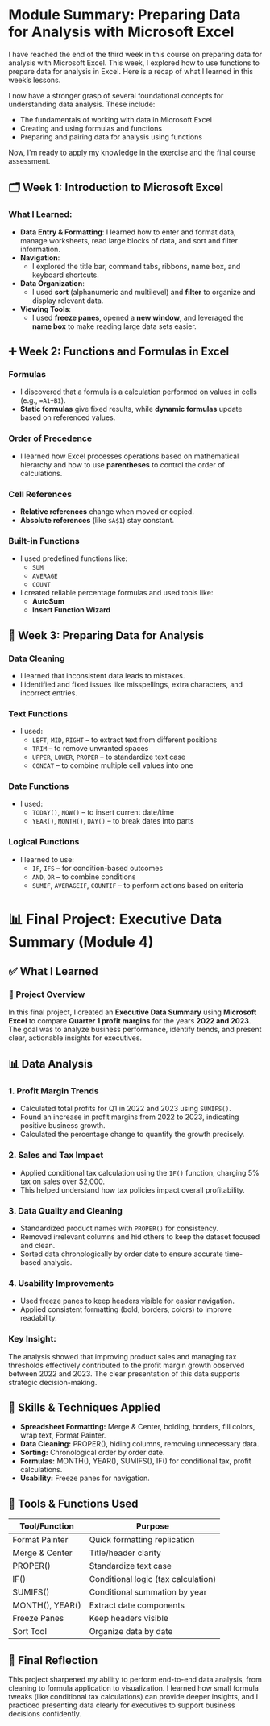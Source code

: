 # Module Summary: Preparing Data for Analysis with Microsoft Excel

I have reached the end of the third week in this course on preparing data for analysis with Microsoft Excel. This week, I explored how to use functions to prepare data for analysis in Excel. Here is a recap of what I learned in this week’s lessons.


I now have a stronger grasp of several foundational concepts for understanding data analysis. These include:

- The fundamentals of working with data in Microsoft Excel
- Creating and using formulas and functions
- Preparing and pairing data for analysis using functions

Now, I'm ready to apply my knowledge in the exercise and the final course assessment.



## 🗂️ Week 1: Introduction to Microsoft Excel

### What I Learned:

- **Data Entry & Formatting**: I learned how to enter and format data, manage worksheets, read large blocks of data, and sort and filter information.
- **Navigation**:
  - I explored the title bar, command tabs, ribbons, name box, and keyboard shortcuts.
- **Data Organization**:
  - I used **sort** (alphanumeric and multilevel) and **filter** to organize and display relevant data.
- **Viewing Tools**:
  - I used **freeze panes**, opened a **new window**, and leveraged the **name box** to make reading large data sets easier.



## ➕ Week 2: Functions and Formulas in Excel

### Formulas

- I discovered that a formula is a calculation performed on values in cells (e.g., `=A1+B1`).
- **Static formulas** give fixed results, while **dynamic formulas** update based on referenced values.

### Order of Precedence

- I learned how Excel processes operations based on mathematical hierarchy and how to use **parentheses** to control the order of calculations.

### Cell References

- **Relative references** change when moved or copied.
- **Absolute references** (like `$A$1`) stay constant.

### Built-in Functions

- I used predefined functions like:
  - `SUM`
  - `AVERAGE`
  - `COUNT`
- I created reliable percentage formulas and used tools like:
  - **AutoSum**
  - **Insert Function Wizard**



## 🧹 Week 3: Preparing Data for Analysis

### Data Cleaning

- I learned that inconsistent data leads to mistakes.
- I identified and fixed issues like misspellings, extra characters, and incorrect entries.

### Text Functions

- I used:
  - `LEFT`, `MID`, `RIGHT` – to extract text from different positions
  - `TRIM` – to remove unwanted spaces
  - `UPPER`, `LOWER`, `PROPER` – to standardize text case
  - `CONCAT` – to combine multiple cell values into one

### Date Functions

- I used:
  - `TODAY()`, `NOW()` – to insert current date/time
  - `YEAR()`, `MONTH()`, `DAY()` – to break dates into parts

### Logical Functions

- I learned to use:
  - `IF`, `IFS` – for condition-based outcomes
  - `AND`, `OR` – to combine conditions
  - `SUMIF`, `AVERAGEIF`, `COUNTIF` – to perform actions based on criteria
# 📊 Final Project: Executive Data Summary (Module 4)

## ✅ What I Learned

### 📁 Project Overview
In this final project, I created an **Executive Data Summary** using **Microsoft Excel** to compare **Quarter 1 profit margins** for the years **2022 and 2023**. The goal was to analyze business performance, identify trends, and present clear, actionable insights for executives.



## 📊 Data Analysis

### 1. Profit Margin Trends
- Calculated total profits for Q1 in 2022 and 2023 using `SUMIFS()`.
- Found an increase in profit margins from 2022 to 2023, indicating positive business growth.
- Calculated the percentage change to quantify the growth precisely.

### 2. Sales and Tax Impact
- Applied conditional tax calculation using the `IF()` function, charging 5% tax on sales over $2,000.
- This helped understand how tax policies impact overall profitability.

### 3. Data Quality and Cleaning
- Standardized product names with `PROPER()` for consistency.
- Removed irrelevant columns and hid others to keep the dataset focused and clean.
- Sorted data chronologically by order date to ensure accurate time-based analysis.

### 4. Usability Improvements
- Used freeze panes to keep headers visible for easier navigation.
- Applied consistent formatting (bold, borders, colors) to improve readability.

### Key Insight:
The analysis showed that improving product sales and managing tax thresholds effectively contributed to the profit margin growth observed between 2022 and 2023. The clear presentation of this data supports strategic decision-making.


## 🧰 Skills & Techniques Applied

- **Spreadsheet Formatting:** Merge & Center, bolding, borders, fill colors, wrap text, Format Painter.
- **Data Cleaning:** PROPER(), hiding columns, removing unnecessary data.
- **Sorting:** Chronological order by order date.
- **Formulas:** MONTH(), YEAR(), SUMIFS(), IF() for conditional tax, profit calculations.
- **Usability:** Freeze panes for navigation.



## 🔧 Tools & Functions Used

| Tool/Function  | Purpose                              |
|----------------|------------------------------------|
| Format Painter | Quick formatting replication       |
| Merge & Center | Title/header clarity                |
| PROPER()       | Standardize text case               |
| IF()           | Conditional logic (tax calculation)|
| SUMIFS()       | Conditional summation by year      |
| MONTH(), YEAR()| Extract date components            |
| Freeze Panes   | Keep headers visible                |
| Sort Tool      | Organize data by date               |



## 🎯 Final Reflection
This project sharpened my ability to perform end-to-end data analysis, from cleaning to formula application to visualization. I learned how small formula tweaks (like conditional tax calculations) can provide deeper insights, and I practiced presenting data clearly for executives to support business decisions confidently.


